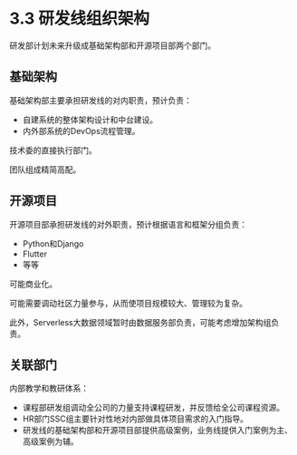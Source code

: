 # 3.3 研发线组织架构

研发部计划未来升级成基础架构部和开源项目部两个部门。

## 基础架构

基础架构部主要承担研发线的对内职责，预计负责：

- 自建系统的整体架构设计和中台建设。
- 内外部系统的DevOps流程管理。

技术委的直接执行部门。

团队组成精简高配。

## 开源项目

开源项目部承担研发线的对外职责，预计根据语言和框架分组负责：

- Python和Django
- Flutter
- 等等

可能商业化。

可能需要调动社区力量参与，从而使项目规模较大、管理较为复杂。

此外，Serverless大数据领域暂时由数据服务部负责，可能考虑增加架构组负责。

## 关联部门

内部教学和教研体系：

- 课程部研发组调动全公司的力量支持课程研发，并反馈给全公司课程资源。
- HR部门SSC组主要针对性地对内部做具体项目需求的入门指导。
- 研发线的基础架构部和开源项目部提供高级案例，业务线提供入门案例为主、高级案例为辅。
